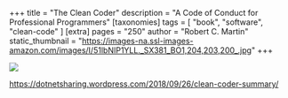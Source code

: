 +++
title = "The Clean Coder"
description = "A Code of Conduct for Professional Programmers"
[taxonomies]
tags = [ "book", "software", "clean-code" ]
[extra]
pages = "250"
author = "Robert C. Martin"
static_thumbnail = "https://images-na.ssl-images-amazon.com/images/I/51lbNIP1YLL._SX381_BO1,204,203,200_.jpg"
+++

<a target="_blank"  href="https://www.amazon.de/gp/product/0137081073/ref=as_li_tl?ie=UTF8&camp=1638&creative=6742&creativeASIN=0137081073&linkCode=as2&tag=chemaclass-21&linkId=c26a76e9b164910139966c9b19d9a6e2">
    <img border="0" src="https://images-na.ssl-images-amazon.com/images/I/51lbNIP1YLL._SX381_BO1,204,203,200_.jpg" >
</a>

<!-- more -->

https://dotnetsharing.wordpress.com/2018/09/26/clean-coder-summary/